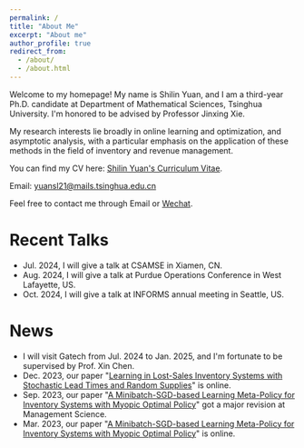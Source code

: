 ```yaml
---
permalink: /
title: "About Me"
excerpt: "About me"
author_profile: true
redirect_from: 
  - /about/
  - /about.html
---
```

Welcome to my homepage! My name is Shilin Yuan, and I am a third-year Ph.D. candidate at Department of Mathematical Sciences, Tsinghua University. I'm honored to be advised by Professor Jinxing Xie.

My research interests lie broadly in online learning and optimization, and asymptotic analysis, with a particular emphasis on the application of these methods in the field of inventory and revenue management.

You can find my CV here: [Shilin Yuan's Curriculum Vitae](assets/Curriculum_Viate.pdf).

Email: yuansl21@mails.tsinghua.edu.cn

Feel free to contact me through Email or [Wechat](images/Wechat.jpg).

Recent Talks
======

* Jul. 2024, I will give a talk at CSAMSE in Xiamen, CN.  
* Aug. 2024, I will give a talk at Purdue Operations Conference in West Lafayette, US. 
* Oct. 2024, I will give a talk at INFORMS annual meeting in Seattle, US. 


News
======

* I will visit Gatech from Jul. 2024 to Jan. 2025, and I'm fortunate to be supervised by Prof. Xin Chen.
* Dec. 2023, our paper "[Learning in Lost-Sales Inventory Systems with Stochastic Lead Times and Random Supplies](https://papers.ssrn.com/sol3/papers.cfm?abstract_id=4671416)" is online.
* Sep. 2023, our paper "[A Minibatch-SGD-based Learning Meta-Policy for Inventory Systems with Myopic Optimal Policy](https://papers.ssrn.com/sol3/papers.cfm?abstract_id=4390778)" got a major revision at Management Science.
* Mar. 2023, our paper "[A Minibatch-SGD-based Learning Meta-Policy for Inventory Systems with Myopic Optimal Policy](https://papers.ssrn.com/sol3/papers.cfm?abstract_id=4390778)" is online.





